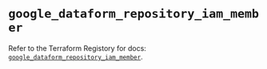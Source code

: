 # `google_dataform_repository_iam_member`

Refer to the Terraform Registory for docs: [`google_dataform_repository_iam_member`](https://registry.terraform.io/providers/hashicorp/google-beta/5.26.0/docs/resources/google_dataform_repository_iam_member).
